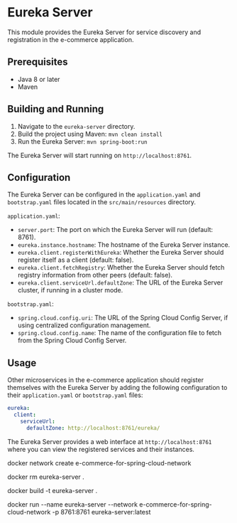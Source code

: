 # Eureka Server

This module provides the Eureka Server for service discovery and registration in the e-commerce application.

## Prerequisites

- Java 8 or later
- Maven

## Building and Running

1. Navigate to the `eureka-server` directory.
2. Build the project using Maven: `mvn clean install`
3. Run the Eureka Server: `mvn spring-boot:run`

The Eureka Server will start running on `http://localhost:8761`.

## Configuration

The Eureka Server can be configured in the `application.yaml` and `bootstrap.yaml` files located in the `src/main/resources` directory.

`application.yaml`:
- `server.port`: The port on which the Eureka Server will run (default: 8761).
- `eureka.instance.hostname`: The hostname of the Eureka Server instance.
- `eureka.client.registerWithEureka`: Whether the Eureka Server should register itself as a client (default: false).
- `eureka.client.fetchRegistry`: Whether the Eureka Server should fetch registry information from other peers (default: false).
- `eureka.client.serviceUrl.defaultZone`: The URL of the Eureka Server cluster, if running in a cluster mode.

`bootstrap.yaml`:
- `spring.cloud.config.uri`: The URL of the Spring Cloud Config Server, if using centralized configuration management.
- `spring.cloud.config.name`: The name of the configuration file to fetch from the Spring Cloud Config Server.

## Usage

Other microservices in the e-commerce application should register themselves with the Eureka Server by adding the following configuration to their `application.yaml` or `bootstrap.yaml` files:

```yaml
eureka:
  client:
    serviceUrl:
      defaultZone: http://localhost:8761/eureka/
```

The Eureka Server provides a web interface at `http://localhost:8761` where you can view the registered services and their instances.



docker network create e-commerce-for-spring-cloud-network



docker rm eureka-server .

docker build -t eureka-server .

docker run --name eureka-server --network e-commerce-for-spring-cloud-network -p 8761:8761 eureka-server:latest